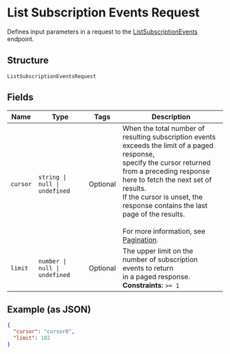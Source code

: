 
# List Subscription Events Request

Defines input parameters in a request to the
[ListSubscriptionEvents](../api/subscriptions.md#list-subscription-events)
endpoint.

## Structure

`ListSubscriptionEventsRequest`

## Fields

| Name | Type | Tags | Description |
|  --- | --- | --- | --- |
| `cursor` | `string \| null \| undefined` | Optional | When the total number of resulting subscription events exceeds the limit of a paged response,<br/>specify the cursor returned from a preceding response here to fetch the next set of results.<br/>If the cursor is unset, the response contains the last page of the results.<br/><br/>For more information, see [Pagination](https://developer.squareup.com/docs/build-basics/common-api-patterns/pagination). |
| `limit` | `number \| null \| undefined` | Optional | The upper limit on the number of subscription events to return<br/>in a paged response.<br/>**Constraints**: `>= 1` |

## Example (as JSON)

```json
{
  "cursor": "cursor8",
  "limit": 182
}
```

